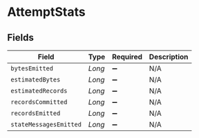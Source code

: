 # AttemptStats


## Fields

| Field                  | Type                   | Required               | Description            |
| ---------------------- | ---------------------- | ---------------------- | ---------------------- |
| `bytesEmitted`         | *Long*                 | :heavy_minus_sign:     | N/A                    |
| `estimatedBytes`       | *Long*                 | :heavy_minus_sign:     | N/A                    |
| `estimatedRecords`     | *Long*                 | :heavy_minus_sign:     | N/A                    |
| `recordsCommitted`     | *Long*                 | :heavy_minus_sign:     | N/A                    |
| `recordsEmitted`       | *Long*                 | :heavy_minus_sign:     | N/A                    |
| `stateMessagesEmitted` | *Long*                 | :heavy_minus_sign:     | N/A                    |